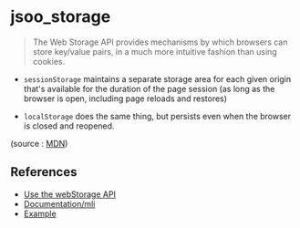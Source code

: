 # jsoo_storage

> The Web Storage API provides mechanisms by which browsers can store key/value pairs, 
> in a much more intuitive fashion than using cookies.

-  `sessionStorage` maintains a separate storage area for each given origin that's 
   available for the duration of the page session (as long as the browser is open, 
   including page reloads and restores)

-  `localStorage` does the same thing, but persists even when the browser is 
   closed and reopened.

(source : [MDN](https://developer.mozilla.org/en-US/docs/Web/API/Web_Storage_API))

## References

- [Use the webStorage API](https://developer.mozilla.org/en-US/docs/Web/API/Web_Storage_API/Using_the_Web_Storage_API)
- [Documentation/mli](https://github.com/xvw/jsoo_storage/blob/master/src/webStorage.mli)
- [Example](https://github.com/xvw/jsoo_storage/tree/master/example/WebStorage)
